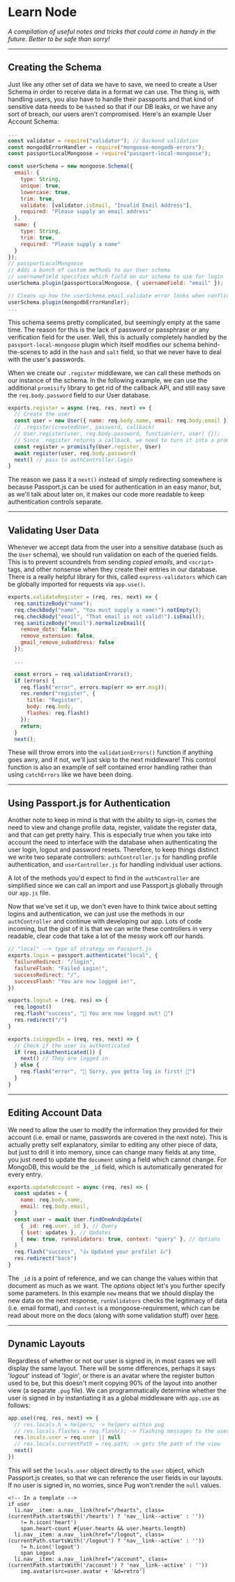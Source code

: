 # Learn Node

_A compilation of useful notes and tricks that could come in handy in the future. Better to be safe than sorry!_

---

## Creating the Schema

Just like any other set of data we have to save, we need to create a User Schema in order to receive data in a format we can use. The thing is, with handling users, you also have to handle their passports and that kind of sensitive data needs to be `hash`ed so that if our DB leaks, or we have any sort of breach, our users aren't compromised. Here's an example User Account Schema:

```js
...
const validator = require("validator"); // Backend validation
const mongodbErrorHandler = require("mongoose-mongodb-errors");
const passportLocalMongoose = require("passport-local-mongoose");

const userSchema = new mongoose.Schema({
  email: {
    type: String,
    unique: true,
    lowercase: true,
    trim: true,
    validate: [validator.isEmail, "Invalid Email Address"],
    required: "Please supply an email address"
  },
  name: {
    type: String,
    trim: true,
    required: "Please supply a name"
  }
});
// passportLocalMongoose
// Adds a bunch of custom methods to our User schema
// usernameField specifies which field on our schema to use for login
userSchema.plugin(passportLocalMongoose, { usernameField: "email" });

// Cleans up how the userSchema.email.validate error looks when conflicted with {unique: true}
userSchema.plugin(mongodbErrorHandler);
...
```

This schema seems pretty complicated, but seemingly empty at the same time. The reason for this is the lack of password or passphrase or any verification field for the user. Well, this is actually completely handled by the `passport-local-mongoose` plugin which itself modifies our schema behind-the-scenes to add in the `hash` and `salt` field, so that we never have to deal with the user's passwords.

When we create our `.register` middleware, we can call these methods on our instance of the schema. In the following example, we can use the additional `promisify` library to get rid of the callback API, and still easy save the `req.body.password` field to our User database.

```js
exports.register = async (req, res, next) => {
  // Create the user
  const user = new User({ name: req.body.name, email: req.body.email })
  // .register(createdUser, password, callback)
  // User.register(user, req.body.password, function(err, user) {});
  // Since .register returns a callback, we need to turn it into a promise and await that
  const register = promisify(User.register, User)
  await register(user, req.body.password)
  next() // pass to authController.login
}
```

The reason we pass it a `next()` instead of simply redirecting somewhere is because Passport.js can be used for authentication in an easy manor, but, as we'll talk about later on, it makes our code more readable to keep authentication controls separate.

---

## Validating User Data

Whenever we accept data from the user into a sensitive database (such as the `User` schema), we should run validation on each of the queried fields. This is to prevent scoundrels from sending _copied emails_, and `<script>` tags, and other nonsense when they create their entries in our database. There is a really helpful library for this, called `express-validators` which can be globally imported for requests via `app.use()`.

```js
exports.validateRegister = (req, res, next) => {
  req.sanitizeBody("name");
  req.checkBody("name", "You must supply a name!").notEmpty();
  req.checkBody("email", "That email is not valid!").isEmail();
  req.sanitizeBody("email").normalizeEmail({
    remove_dots: false,
    remove_extension: false,
    gmail_remove_subaddress: false
  });

  ...

  const errors = req.validationErrors();
  if (errors) {
    req.flash("error", errors.map(err => err.msg));
    res.render("register", {
      title: "Register",
      body: req.body,
      flashes: req.flash()
    });
    return;
  }
  next();
```

These will throw errors into the `validationErrors()` function if anything goes awry, and if not, we'll just skip to the next middleware! This control function is also an example of self contained error handling rather than using `catchErrors` like we have been doing.

---

## Using Passport.js for Authentication

Another note to keep in mind is that with the ability to sign-in, comes the need to view and change profile data, register, validate the register data, and that can get pretty hairy. This is especially true when you take into account the need to interface with the database when authenticating the user login, logout and password resets. Therefore, to keep things distinct we write two separate controllers: `authController.js` for handling profile authentication, and `userController.js` for handling individual user actions.

A lot of the methods you'd expect to find in the `authController` are simplified since we can call an import and use Passport.js globally through our `app.js` file.

Now that we've set it up, we don't even have to think twice about setting logins and authentication, we can just use the methods in our `authController` and continue with developing our app. Lots of code incoming, but the gist of it is that we can write these controllers in very readable, clear code that take a lot of the messy work off our hands.

```js
// "local" --> type of strategy on Passport.js
exports.login = passport.authenticate("local", {
  failureRedirect: "/login",
  failureFlash: "Failed Login!",
  successRedirect: "/",
  successFlash: "You are now logged in!",
})

exports.logout = (req, res) => {
  req.logout()
  req.flash("success", "👋 You are now logged out! 👋")
  res.redirect("/")
}

exports.isLoggedIn = (req, res, next) => {
  // Check if the user is authenticated
  if (req.isAuthenticated()) {
    next() // They are logged in
  } else {
    req.flash("error", "🛑 Sorry, you gotta log in first! 🛑")
  }
}
```

---

## Editing Account Data

We need to allow the user to modify the information they provided for their account (i.e. email or name, passwords are covered in the next note). This is actually pretty self explanatory, similar to editing any other piece of data, but just to drill it into memory, since can change many fields at any time, you just need to update the `document` using a field which cannot change. For MongoDB, this would be the `_id` field, which is automatically generated for every entry.

```js
exports.updateAccount = async (req, res) => {
  const updates = {
    name: req.body.name,
    email: req.body.email,
  }
  const user = await User.findOneAndUpdate(
    { _id: req.user._id }, // Query
    { $set: updates }, // Updates
    { new: true, runValidators: true, context: "query" }, // Options
  )
  req.flash("success", "👍 Updated your profile! 👍")
  res.redirect("back")
}
```

The `_id` is a point of reference, and we can change the values within that document as much as we want. The _options_ object let's you further specify some parameters. In this example `new` means that we should display the new data on the next response, `runValidators` checks the legitimacy of data (i.e. email format), and `context` is a mongoose-requirement, which can be read about more on the docs (along with some validation stuff) over [here](https://mongoosejs.com/docs/api.html).

---

## Dynamic Layouts

Regardless of whether or not our user is signed in, in most cases we will display the same layout. There will be some differences, perhaps it says '_logout_' instead of '_login_', or there is an avatar where the register button used to be, but this doesn't merit copying 90% of the layout into another view (a separate `.pug` file).
We can programmatically determine whether the user is signed in by instantiating it as a global middleware with `app.use` as follows:

```js
app.use((req, res, next) => {
  // res.locals.h = helpers; -> helpers within pug
  // res.locals.flashes = req.flash(); -> flashing messages to the user
  res.locals.user = req.user || null
  // res.locals.currentPath = req.path; -> gets the path of the view
  next()
})
```

This will set the `locals.user` object directly to the `user` object, which Passport.js creates, so that we can reference the user fields in our layouts. If no user is signed in, no worries, since Pug won't render the `null` values.

```pug
<!-- In a template -->
if user
  li.nav__item: a.nav__link(href="/hearts", class=(currentPath.startsWith('/hearts') ? 'nav__link--active' : ''))
    != h.icon('heart')
    span.heart-count #{user.hearts && user.hearts.length}
  li.nav__item: a.nav__link(href="/logout", class=(currentPath.startsWith('/logout') ? 'nav__link--active' : ''))
    != h.icon('logout')
    span Logout
  li.nav__item: a.nav__link(href="/account", class=(currentPath.startsWith('/account') ? 'nav__link--active' : ''))
    img.avatar(src=user.avatar + '&d=retro')
```
